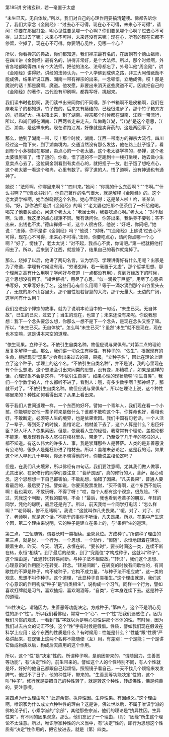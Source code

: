 第185讲 穷诸玄辩，若一毫置于太虚

“未生已灭。无自体故。”所以，我们对自己的心理作用要搞清楚噢。佛都告诉你了，我们大家念《金刚经》：“过去心不可得，现在心不可得，未来心不可得”，请问：你要在那里打坐，明心见性要见哪一个心啊？你们要见哪个心啊？过去心不可得，过去过去了嘛；未来心不可得，未来还没有来嘛；现在心，所有的现在它都不停留，空掉了，现在心不可得。你要明心见性，见哪一个心？

所以，你看禅宗的典故，你们都知道，我们禅宗最有名的，在唐朝有个德山祖师，在四川讲《金刚经》最有名的，讲得非常好，是个大法师。所以，那个时候啊，外省各地都晓得四川有个大法师，把他的法名、法号都忘了，外号叫他“周金刚”，讲《金刚经》讲得好。讲经的法师认为，一个人学佛到成佛之路，非三大阿僧祗劫不能成佛，结果听说江西、湖南一带有禅宗的出来，一念顿悟，立地成佛。哎！那是魔说的话！那是魔啊，魔道。他发愿，非要出来消灭这些魔道不可。因此把自己的《金刚经》的著作，古代没有印刷啊，都靠写呀，挑起来。

我们读书时也挑啊，我们读书出来同你们不同噢，那个书箱啊不是皮箱啊，我们在座老辈子的都知道，竹子做的，后来又有藤结的，已经很进步了，那个竹子箱方方的，好高好大。挑书箱出来，到了湖南。禅宗那个时候都在湖南、江西一带流行，所以，和尚们都在湖南、江西两省走来走去，叫做跑江湖，“江湖”是这个意思，江西、湖南，是这样来的。现在讲跑江湖，好像就是卖膏药的，这是两回事了。

那么，他到了湖南一带，哎！那个时候，湖南、江西一带南方的禅宗大流行。四川经过这一路下来，到了湖南境内，交通当然没有那么发达，他在路上肚子饿了，看到有个小茅棚搭在那里，卖点心的一个老太婆。这个老太婆学禅的，参禅，这个老太婆很厉害了，悟了道的。你看，悟了道的不一定跑到十一楼打坐喽，她去做小生意卖点心去了。这位周金刚看到有卖点心的，就把担子一放，肚子饿了想吃点心，这个老太婆一看这个和尚，心里有数了。得了道的人、悟了道啊，没有神通也有通神了。

她说：“法师啊，你哪里来啊？”“四川来。”她问：“你挑的什么东西啊？”“书啊。”“什么书啊？”“《青龙书钞》”，他自己著作的名气很大，就是解释《金刚经》的。这个老太婆学禅啊，她当然晓得这个名称，她心里晓得：这是某人啦！哈，某某法师。“好，那你法师是讲《金刚经》的啊？”老太婆也把那个便茶倒了一杯给他喝，喝完了他要买点心，问这个老太太：“老居士啊，我要吃点心啊。”老太太：“对不起啊，法师，我这里的点心规矩不同。我有话问你，你答出来，我供养不要钱；答不出来，出钱也不卖。”德山禅师一听，这个人很古怪，他说：“好吧，你问吧。”她说：“法师，你不是讲《金刚经》吗？”他说：“对呀。”“《金刚经》上佛说‘过去心不可得，现在心不可得，未来心不可得。’法师，你要吃点心，请问你点哪一个心啊？”好了，愣住了，老太太说：“对不起，我点心不卖，你请吧。”第一棍就把他打闷去了。所以，后来到了江西，就投降了，结果自己的著作就烧掉了。

那么，烧掉了以后，他讲了两句名言，认为学问、学理讲得好有什么用呢？出家是为了修道，学理有时候没有用。“穷诸玄辩，若一毫置于太虚”，那个哲学思想、那个理解之高有什么用啊？学问好与修道（一点都没有用），真到万缘放下的时候，这个思想没有用了。“竭世枢机”，用尽了心思，“似一滴投于巨壑”，用尽了心思把书写好，文章写好出了名，这些用心有什么用啊？等于一滴水滴到那个山谷里头去了，无底的那个山谷里头。那个自性般若智慧的大海，那个无量大，无边的广阔，这学问有什么用？

我们岔进这个禅宗的故事，就为了说明本论当中的一句话，“未生已灭。无自体故”，已生的已灭，过去了；当生的现在，也空了；未来还没有来呢。你说我想想：我下一个念头要怎么想，你那么一想不是下一个念头，是现在念头又空了嘛。所以，“未生已灭。无自体故”。怎么叫“未生已灭”？虽然“未生”就不是现在，现在也本空嘛，这是讲本来空的道理。

“依生现果。立种子名。不依引生自类名种。故但应说与果俱有。”对第二点的理论反复多解释一点。那么，我们讲一切众生有种性、有种子的，“依生”，根据现有的生命，根据现实“现果”才会看出来过去的果，果报。“立种子名”，因此在理论上建立了这个种子，学理上的这个名。“不依引生自类名种”，并不是说，我的心里现在有个什么想法，这个想法会引出来同类的思想，没有变，那糟糕了，如果是这样的话，心理现象不会是这样，“不依引生自类”。如果心理的现状能够“引生自类”，我们一个学数学的人，什么都听不进了，看到人：哦，有多少数字啊？那神经了，那就不对了。“不依引生自类名种。故但应说与果俱有”，所以在理论上说，这个种性哪里来的？种性如何看得出来？从果上看出来。

等于我们人世间道理一样，一个东西的好坏。譬如一个青年人，我们现在看一个小孩，你能够断定他一辈子将来是做什么？谁都不敢吹这个牛，你算命也好，看相也好，不敢断定。必须等人生的境界，也是依果索因。我们中国有句老话，一个人活了一辈子，等到死了的时候，盖棺论定，棺材盖下去了，这个人算是什么？忠臣奸臣？好人坏人？依果索因。但是，依我看人生的经验，我常常有个理论，盖棺论都不能定。我发现有许多人冤枉在棺材里头，带走了，乃至受了几千年的冤枉的人，都不知道。有这么伟大的许多人、事，我是崇拜那些人是菩萨。人类的是非善恶没有公论的，很多人是冤枉带进了棺材去。所以：盖棺未必论定，这是我的话。如果这个坏人早死几十年啊，你还不晓得他的坏，你能说盖棺论定吗？

但是，在我们凡夫境界，所以佛经有四句话，我们要注意啊，尤其我们做人做事，尤其出家、在家修行的同学们要注意：“菩萨畏因”，真的修行的人，菩萨，起心动念，这个思想想一下自己都害怕，不敢乱想，怕错了因果。“凡夫畏果”，普通人要看最后的，最后受了报。譬如说，你要买股票发财，“买不得啊，这个东西不能玩啊！我也喜欢，不敢玩呀，不得了呀！”哎，每个人都有这个观念，很危险。“不过，凭我这个判断，凭我的聪明，不会！”最后，我也看到老辈子的朋友、年轻的同学，凭他的聪明，最后还是完了。所以，前天我给一个同学打电话：“怎么样啊？”“老师啊，惨不忍睹啊”。我说：“这就叫作凡夫畏果。”“嗳，对了、对了、对了，老师啊，就是这个话。”不能干的事你不听话，凡夫畏果。所以，在果中产生这个因，第二个理由来说明，它的种子是建立在果上的，与“果俱”生的道理。

第三点，“三恒随转。谓要长时一类相续。至究竟位。方成种子。”所谓种子理由的第三点，就是说，一个行为、一个思想、一个动作，“恒随”，永恒地跟着在转动，跟着生命，昨天、今天、明天，永恒在转。“要长时”，要长时间这一类，连续不断在转，永恒“相续”。到了最后的结果，到了“究竟位”才构成种子，这就叫“种子”。这个理由是，“此遮转识转易间断。与种子法不相应故。”“转识”，我们这个思想、心理意识的作用随时在转变、转念。“转易间断”，在转变的时候有间歇性的，有间歇性的不算是种子，构不成种子，它构不成力量，“与种子法不相应故”，这一类的观念、思想不叫作种子。这个道理，“此显种子自类相生。”这个理由就是，我们这个心意识的作用构成“种子”是“自类相生”，说构成一个习气，同样一个行为，譬如喜欢打牌就是习气，喜欢抽烟、喜欢喝酒等，“自类”，它本身连续下去。这是种子的道理。

“四性决定。谓随因力。生善恶等功能决定。方成种子。”第四点，这个不是明心见性的那个“性”。所以我们看佛经，常常一个“心”、一个“性”把我们迷惑住了。因为我们习惯的观念，一看到“性”字就以为是明心见性讲那个本体的性。有时候，因为我们过去古文的词汇不够，这个“性”字有时候是假借。性质，譬如我们现在假设在科学上应用：这个东西的性质是什么？有时候用：性能是什么？“性能”跟“性质”严格讲起来，在逻辑上这两个名称不能随便（互）用，有差别：一个是能；一个是讲它做成物质以后，构成后天应用的这个作用。

所以，这个“性”是“决定”性的。所谓种子啊，是前因带来的，“谓随因力，生善恶等功能”，有“决定”性的，前生带来的。譬如这个人的个性特别不同，有人个性就是坏，好好的他自己都跟自己起烦恼，照照镜子看自己，一天不找几个烦恼来发发脾气，他过不了日子，他的种性坏，带来的。“生善恶等功能决定”性的，这个叫“种子”。修行就是要把自己的种性转了，就是转这个种性，转成佛性，佛是纯善的，要注意噢。

第四点为什么理由呢？“此遮余部。执异性因。生异性果。有因缘义。”这个理由啊，唯识家为什么成立六种种性的理由？这是讲，佛过世以后，不属于唯识学派的佛的弟子们，小乘学派的“余部”，其他那些宗派，他们的理论是“执异性因。生异性果”，有不同的因果观念。那么，他们忘记了一个理由，（对）“因缘”所生这个理论不太注意。所以，唯识学家种性的六义当中，有“决定”性的，即行为思想这个性质有“决定”性作用的，把它放进去，就是（第）四类。


